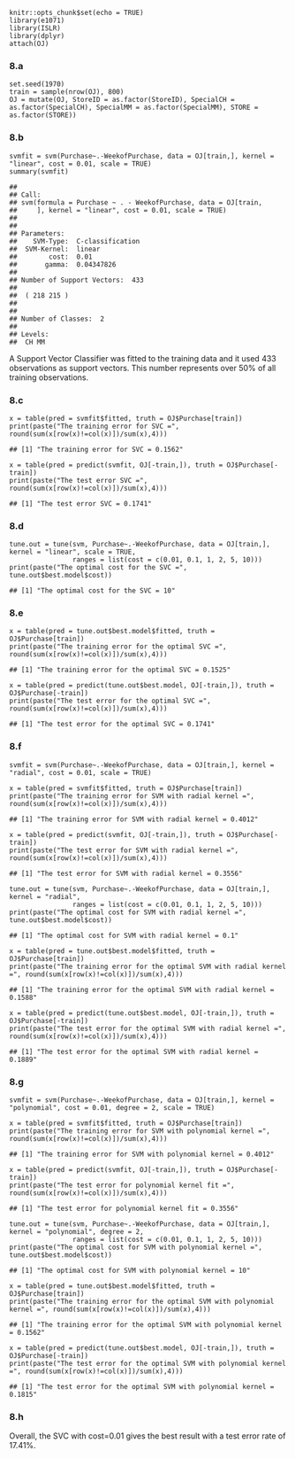     knitr::opts_chunk$set(echo = TRUE)
    library(e1071)
    library(ISLR)
    library(dplyr)
    attach(OJ)

### 8.a

    set.seed(1970)
    train = sample(nrow(OJ), 800)
    OJ = mutate(OJ, StoreID = as.factor(StoreID), SpecialCH = as.factor(SpecialCH), SpecialMM = as.factor(SpecialMM), STORE = as.factor(STORE))

### 8.b

    svmfit = svm(Purchase~.-WeekofPurchase, data = OJ[train,], kernel = "linear", cost = 0.01, scale = TRUE)
    summary(svmfit)

    ## 
    ## Call:
    ## svm(formula = Purchase ~ . - WeekofPurchase, data = OJ[train, 
    ##     ], kernel = "linear", cost = 0.01, scale = TRUE)
    ## 
    ## 
    ## Parameters:
    ##    SVM-Type:  C-classification 
    ##  SVM-Kernel:  linear 
    ##        cost:  0.01 
    ##       gamma:  0.04347826 
    ## 
    ## Number of Support Vectors:  433
    ## 
    ##  ( 218 215 )
    ## 
    ## 
    ## Number of Classes:  2 
    ## 
    ## Levels: 
    ##  CH MM

A Support Vector Classifier was fitted to the training data and it used
433 observations as support vectors. This number represents over 50% of
all training observations.

### 8.c

    x = table(pred = svmfit$fitted, truth = OJ$Purchase[train])
    print(paste("The training error for SVC =", round(sum(x[row(x)!=col(x)])/sum(x),4)))

    ## [1] "The training error for SVC = 0.1562"

    x = table(pred = predict(svmfit, OJ[-train,]), truth = OJ$Purchase[-train])
    print(paste("The test error SVC =", round(sum(x[row(x)!=col(x)])/sum(x),4)))

    ## [1] "The test error SVC = 0.1741"

### 8.d

    tune.out = tune(svm, Purchase~.-WeekofPurchase, data = OJ[train,], kernel = "linear", scale = TRUE,
                    ranges = list(cost = c(0.01, 0.1, 1, 2, 5, 10)))
    print(paste("The optimal cost for the SVC =", tune.out$best.model$cost))

    ## [1] "The optimal cost for the SVC = 10"

### 8.e

    x = table(pred = tune.out$best.model$fitted, truth = OJ$Purchase[train])
    print(paste("The training error for the optimal SVC =", round(sum(x[row(x)!=col(x)])/sum(x),4)))

    ## [1] "The training error for the optimal SVC = 0.1525"

    x = table(pred = predict(tune.out$best.model, OJ[-train,]), truth = OJ$Purchase[-train])
    print(paste("The test error for the optimal SVC =", round(sum(x[row(x)!=col(x)])/sum(x),4)))

    ## [1] "The test error for the optimal SVC = 0.1741"

### 8.f

    svmfit = svm(Purchase~.-WeekofPurchase, data = OJ[train,], kernel = "radial", cost = 0.01, scale = TRUE)

    x = table(pred = svmfit$fitted, truth = OJ$Purchase[train])
    print(paste("The training error for SVM with radial kernel =", round(sum(x[row(x)!=col(x)])/sum(x),4)))

    ## [1] "The training error for SVM with radial kernel = 0.4012"

    x = table(pred = predict(svmfit, OJ[-train,]), truth = OJ$Purchase[-train])
    print(paste("The test error for SVM with radial kernel =", round(sum(x[row(x)!=col(x)])/sum(x),4)))

    ## [1] "The test error for SVM with radial kernel = 0.3556"

    tune.out = tune(svm, Purchase~.-WeekofPurchase, data = OJ[train,], kernel = "radial",
                    ranges = list(cost = c(0.01, 0.1, 1, 2, 5, 10)))
    print(paste("The optimal cost for SVM with radial kernel =", tune.out$best.model$cost))

    ## [1] "The optimal cost for SVM with radial kernel = 0.1"

    x = table(pred = tune.out$best.model$fitted, truth = OJ$Purchase[train])
    print(paste("The training error for the optimal SVM with radial kernel =", round(sum(x[row(x)!=col(x)])/sum(x),4)))

    ## [1] "The training error for the optimal SVM with radial kernel = 0.1588"

    x = table(pred = predict(tune.out$best.model, OJ[-train,]), truth = OJ$Purchase[-train])
    print(paste("The test error for the optimal SVM with radial kernel =", round(sum(x[row(x)!=col(x)])/sum(x),4)))

    ## [1] "The test error for the optimal SVM with radial kernel = 0.1889"

### 8.g

    svmfit = svm(Purchase~.-WeekofPurchase, data = OJ[train,], kernel = "polynomial", cost = 0.01, degree = 2, scale = TRUE)

    x = table(pred = svmfit$fitted, truth = OJ$Purchase[train])
    print(paste("The training error for SVM with polynomial kernel =", round(sum(x[row(x)!=col(x)])/sum(x),4)))

    ## [1] "The training error for SVM with polynomial kernel = 0.4012"

    x = table(pred = predict(svmfit, OJ[-train,]), truth = OJ$Purchase[-train])
    print(paste("The test error for polynomial kernel fit =", round(sum(x[row(x)!=col(x)])/sum(x),4)))

    ## [1] "The test error for polynomial kernel fit = 0.3556"

    tune.out = tune(svm, Purchase~.-WeekofPurchase, data = OJ[train,], kernel = "polynomial", degree = 2,
                    ranges = list(cost = c(0.01, 0.1, 1, 2, 5, 10)))
    print(paste("The optimal cost for SVM with polynomial kernel =", tune.out$best.model$cost))

    ## [1] "The optimal cost for SVM with polynomial kernel = 10"

    x = table(pred = tune.out$best.model$fitted, truth = OJ$Purchase[train])
    print(paste("The training error for the optimal SVM with polynomial kernel =", round(sum(x[row(x)!=col(x)])/sum(x),4)))

    ## [1] "The training error for the optimal SVM with polynomial kernel = 0.1562"

    x = table(pred = predict(tune.out$best.model, OJ[-train,]), truth = OJ$Purchase[-train])
    print(paste("The test error for the optimal SVM with polynomial kernel =", round(sum(x[row(x)!=col(x)])/sum(x),4)))

    ## [1] "The test error for the optimal SVM with polynomial kernel = 0.1815"

### 8.h

Overall, the SVC with cost=0.01 gives the best result with a test error
rate of 17.41%.
